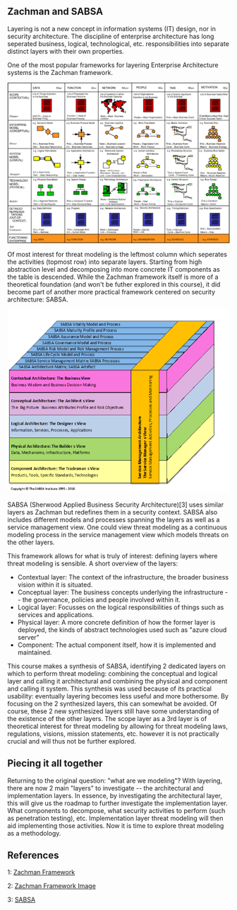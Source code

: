 ## Zachman and SABSA
Layering is not a new concept in information systems (IT) design, nor in security architecture.
The discipline of enterprise architecture has long seperated business, logical, technological, etc. responsibilities into separate distinct layers with their own properties.

One of the most popular frameworks for layering Enterprise Architecture systems is the Zachman framework.

![The Zachman framework [1]](zachman.jpg)

Of most interest for threat modeling is the leftmost column which seperates the activities (topmost row) into separate layers.
Starting from high abstraction level and decomposing into more concrete IT components as the table is descended.
While the Zachman framework itself is more of a theoretical foundation (and won't be futher explored in this course), it did become part of another more practical framework centered on security architecture: SABSA.

![The SABSA framework [2]](sabsa.jpg)

SABSA (Sherwood Applied Business Security Architecture)[3] uses similar layers as Zachman but redefines them in a security context.
SABSA also includes different models and processes spanning the layers as well as a service management view.
One could view threat modeling as a continuous modeling process in the service management view which models threats on the other layers.

This framework allows for what is truly of interest: defining layers where threat modeling is sensible.
A short overview of the layers:
* Contextual layer: The context of the infrastructure, the broader business vision within it is situated.
* Conceptual layer: The business concepts underlying the infrastructure -- the governance, policies and people involved within it.
* Logical layer: Focusses on the logical responsibilities of things such as services and applications. 
* Physical layer: A more concrete definition of how the former layer is deployed, the kinds of abstract technologies used such as "azure cloud server"
* Component: The actual component itself, how it is implemented and maintained.


This course makes a synthesis of SABSA, identifying 2 dedicated layers on which to perform threat modeling: combining the conceptual and logical layer and calling it architectural and combining the physical and component and calling it system.
This synthesis was used because of its practical usability: eventually layering becomes less useful and more bothersome.
By focusing on the 2 synthesized layers, this can somewhat be avoided.
Of course, these 2 new synthesized layers still have some understanding of the existence of the other layers.
The scope layer as a 3rd layer is of theoretical interest for threat modeling by allowing for threat modeling laws, regulations, visions, mission statements, etc. however it is not practically crucial and will thus not be further explored.

## Piecing it all together

Returning to the original question: "what are we modeling"?
With layering, there are now 2 main "layers" to investigate -- the architectural and implementation layers.
In essence, by investigating the architectural layer, this will give us the roadmap to further investigate the implementation layer.
What components to decompose, what security activities to perform (such as penetration testing), etc.
Implementation layer threat modeling will then aid implementing those activities.
Now it is time to explore threat modeling as a methodology.

## References

1: [Zachman Framework](https://www.zachman.com/)

2: [Zachman Framework Image](https://www.researchgate.net/figure/Zachman-Framework-for-Enterprise-Architecture-the-enterprise-For-example-the-answers_fig3_267300493)

3: [SABSA](https://sabsa.org/sabsa-executive-summary/)

